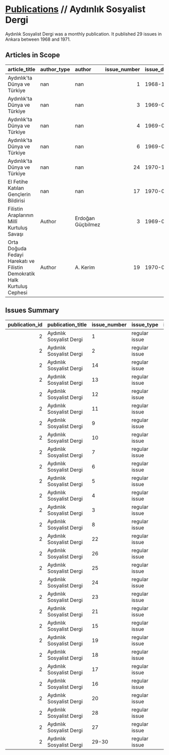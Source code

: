 # [Publications](firstlevel_publications.md) // Aydınlık Sosyalist Dergi

Aydınlık Sosyalist Dergi was a monthly publication. It published 29 issues in Ankara between 1968 and 1971.

## Articles in Scope

| article_title                                                            | author_type   | author            |   issue_number | issue_date   | pages   |
|:-------------------------------------------------------------------------|:--------------|:------------------|---------------:|:-------------|:--------|
| Aydınlık'ta Dünya ve Türkiye                                             | nan           | nan               |              1 | 1968-11      | 33-44   |
| Aydınlık'ta Dünya ve Türkiye                                             | nan           | nan               |              3 | 1969-01      | 177-186 |
| Aydınlık'ta Dünya ve Türkiye                                             | nan           | nan               |              4 | 1969-02      | 261-278 |
| Aydınlık'ta Dünya ve Türkiye                                             | nan           | nan               |              6 | 1969-04      | 417-437 |
| Aydınlık'ta Dünya ve Türkiye                                             | nan           | nan               |             24 | 1970-10      | 504-525 |
| El Fetihe Katılan Gençlerin Bildirisi                                    | nan           | nan               |             17 | 1970-03      | 394-406 |
| Filistin Araplarının Millî Kurtuluş Savaşı                               | Author        | Erdoğan Güçbilmez |              3 | 1969-01      | 227-244 |
| Orta Doğuda Fedayi Harekatı ve Filistin Demokratik Halk Kurtuluş Cephesi | Author        | A. Kerim          |             19 | 1970-05      | 86-96   |

## Issues Summary

|   publication_id | publication_title        | issue_number   | issue_type    |   issue_year | issue_month   |   issue_day | printing_house_name       |
|-----------------:|:-------------------------|:---------------|:--------------|-------------:|:--------------|------------:|:--------------------------|
|                2 | Aydınlık Sosyalist Dergi | 1              | regular issue |         1968 | 11            |         nan | nan                       |
|                2 | Aydınlık Sosyalist Dergi | 2              | regular issue |         1968 | 12            |         nan | İş Matbaacılık ve Ticaret |
|                2 | Aydınlık Sosyalist Dergi | 14             | regular issue |         1969 | 12            |         nan | İş Matbaacılık ve Ticaret |
|                2 | Aydınlık Sosyalist Dergi | 13             | regular issue |         1969 | 11            |         nan | İş Matbaacılık ve Ticaret |
|                2 | Aydınlık Sosyalist Dergi | 12             | regular issue |         1969 | 10            |         nan | İş Matbaacılık ve Ticaret |
|                2 | Aydınlık Sosyalist Dergi | 11             | regular issue |         1969 | 9             |         nan | İş Matbaacılık ve Ticaret |
|                2 | Aydınlık Sosyalist Dergi | 9              | regular issue |         1969 | 7             |         nan | İş Matbaacılık ve Ticaret |
|                2 | Aydınlık Sosyalist Dergi | 10             | regular issue |         1969 | 8             |         nan | İş Matbaacılık ve Ticaret |
|                2 | Aydınlık Sosyalist Dergi | 7              | regular issue |         1969 | 5             |         nan | İş Matbaacılık ve Ticaret |
|                2 | Aydınlık Sosyalist Dergi | 6              | regular issue |         1969 | 4             |         nan | İş Matbaacılık ve Ticaret |
|                2 | Aydınlık Sosyalist Dergi | 5              | regular issue |         1969 | 3             |         nan | İş Matbaacılık ve Ticaret |
|                2 | Aydınlık Sosyalist Dergi | 4              | regular issue |         1969 | 2             |         nan | İş Matbaacılık ve Ticaret |
|                2 | Aydınlık Sosyalist Dergi | 3              | regular issue |         1969 | 1             |         nan | İş Matbaacılık ve Ticaret |
|                2 | Aydınlık Sosyalist Dergi | 8              | regular issue |         1969 | 6             |         nan | İş Matbaacılık ve Ticaret |
|                2 | Aydınlık Sosyalist Dergi | 22             | regular issue |         1970 | 8             |         nan | nan                       |
|                2 | Aydınlık Sosyalist Dergi | 26             | regular issue |         1970 | 12            |         nan | nan                       |
|                2 | Aydınlık Sosyalist Dergi | 25             | regular issue |         1970 | 11            |         nan | nan                       |
|                2 | Aydınlık Sosyalist Dergi | 24             | regular issue |         1970 | 10            |         nan | nan                       |
|                2 | Aydınlık Sosyalist Dergi | 23             | regular issue |         1970 | 9             |         nan | nan                       |
|                2 | Aydınlık Sosyalist Dergi | 21             | regular issue |         1970 | 7             |         nan | San Matbaası              |
|                2 | Aydınlık Sosyalist Dergi | 15             | regular issue |         1970 | 1             |         nan | TÖYKO Matbaası            |
|                2 | Aydınlık Sosyalist Dergi | 19             | regular issue |         1970 | 5             |         nan | San Matbaası              |
|                2 | Aydınlık Sosyalist Dergi | 18             | regular issue |         1970 | 4             |         nan | San Matbaası              |
|                2 | Aydınlık Sosyalist Dergi | 17             | regular issue |         1970 | 3             |         nan | San Matbaası              |
|                2 | Aydınlık Sosyalist Dergi | 16             | regular issue |         1970 | 2             |         nan | TÖYKO Matbaası            |
|                2 | Aydınlık Sosyalist Dergi | 20             | regular issue |         1970 | 6             |         nan | San Matbaası              |
|                2 | Aydınlık Sosyalist Dergi | 28             | regular issue |         1971 | 2             |         nan | Baylan Basım ve Ciltevi   |
|                2 | Aydınlık Sosyalist Dergi | 27             | regular issue |         1971 | 1             |         nan | nan                       |
|                2 | Aydınlık Sosyalist Dergi | 29-30          | regular issue |         1971 | 3-4           |         nan | Baylan Basım ve Ciltevi   |